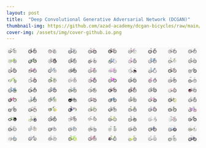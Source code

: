 ```yaml
---
layout: post
title:  "Deep Convolutional Generative Adversarial Network (DCGAN)"
thumbnail-img: https://github.com/azad-academy/dcgan-bicycles/raw/main/bicycles.png
cover-img: /assets/img/cover-github.io.png
---
```


[![DCGAN](https://github.com/azad-academy/dcgan-bicycles/raw/main/bicycles.png)](https://github.com/azad-academy/dcgan-bicycles)
